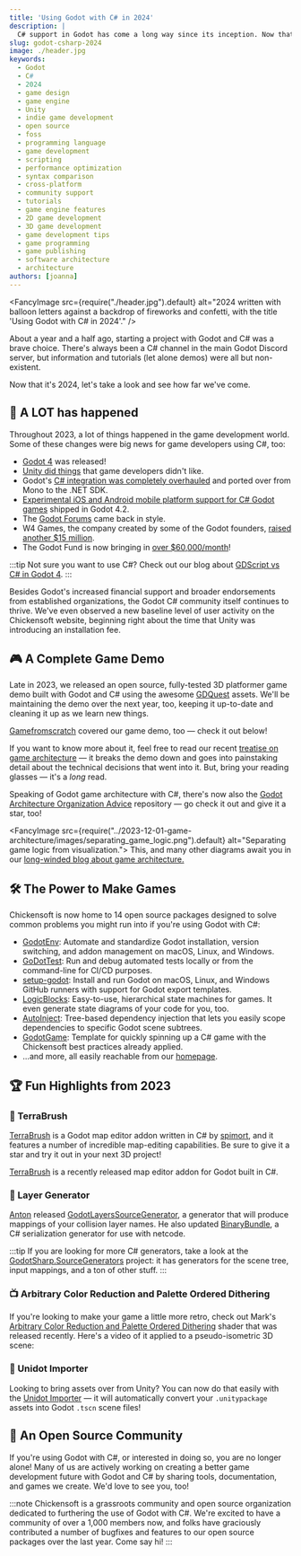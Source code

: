 ```yaml
---
title: 'Using Godot with C# in 2024'
description: |
  C# support in Godot has come a long way since its inception. Now that it's 2024, let's dive in and see what it's like.
slug: godot-csharp-2024
image: ./header.jpg
keywords:
  - Godot
  - C#
  - 2024
  - game design
  - game engine
  - Unity
  - indie game development
  - open source
  - foss
  - programming language
  - game development
  - scripting
  - performance optimization
  - syntax comparison
  - cross-platform
  - community support
  - tutorials
  - game engine features
  - 2D game development
  - 3D game development
  - game development tips
  - game programming
  - game publishing
  - software architecture
  - architecture
authors: [joanna]
---
```


<FancyImage src={require("./header.jpg").default} alt="2024 written with balloon letters against a backdrop of fireworks and confetti, with the title 'Using Godot with C# in 2024'." />

About a year and a half ago, starting a project with Godot and C# was a brave choice. There's always been a C# channel in the main Godot Discord server, but information and tutorials (let alone demos) were all but non-existent.

Now that it's 2024, let's take a look and see how far we've come.

<!-- truncate -->

## 🥳 A LOT has happened

Throughout 2023, a lot of things happened in the game development world. Some of these changes were big news for game developers using C#, too:

- [Godot 4][godot4] was released!
- [Unity did things][can-godot-deliver] that game developers didn't like.
- Godot's [C# integration was completely overhauled][mono-to-net] and ported over from Mono to the .NET SDK.
- [Experimental iOS and Android mobile platform support for C# Godot games][csharp-mobile] shipped in Godot 4.2.
- The [Godot Forums][godot-forums] came back in style.
- W4 Games, the company created by some of the Godot founders, [raised another $15 million][w4].
- The Godot Fund is now bringing in [over $60,000/month][godot-fund]!

:::tip
Not sure you want to use C#? Check out our blog about [GDScript vs C# in Godot 4][gdscript-vs-csharp].
:::

Besides Godot's increased financial support and broader endorsements from established organizations, the Godot C# community itself continues to thrive. We've even observed a new baseline level of user activity on the Chickensoft website, beginning right about the time that Unity was introducing an installation fee.

## 🎮 A Complete Game Demo

Late in 2023, we released an open source, fully-tested 3D platformer game demo built with Godot and C# using the awesome [GDQuest] assets. We'll be maintaining the demo over the next year, too, keeping it up-to-date and cleaning it up as we learn new things.

<Spacer><GithubCard profile='chickensoft-games' repo='GameDemo' logo='/img/chickensoft/game_demo.png'/></Spacer>

[Gamefromscratch] covered our game demo, too — check it out below!

<Spacer><YoutubeEmbed embedUrl="https://www.youtube.com/embed/rQyEu1pkcTk?si=YaJ7fRPHgHyZnUe3" /></Spacer>

If you want to know more about it, feel free to read our recent [treatise on game architecture][game-arch] — it breaks the demo down and goes into painstaking detail about the technical decisions that went into it. But, bring your reading glasses — it's a _long_ read.

Speaking of Godot game architecture with C#, there's now also the [Godot Architecture Organization Advice][godot-arch-advice] repository — go check it out and give it a star, too!

<FancyImage src={require("../2023-12-01-game-architecture/images/separating_game_logic.png").default} alt="Separating game logic from visualization.">
This, and many other diagrams await you in our <a href="http://chickensoft.games/blog/game-architecture">long-winded blog about game architecture.</a>
</FancyImage>

## 🛠 The Power to Make Games

Chickensoft is now home to 14 open source packages designed to solve common problems you might run into if you're using Godot with C#:

- [GodotEnv]: Automate and standardize Godot installation, version switching, and addon management on macOS, Linux, and Windows.
- [GoDotTest]: Run and debug automated tests locally or from the command-line for CI/CD purposes.
- [setup-godot]: Install and run Godot on macOS, Linux, and Windows GitHub runners with support for Godot export templates.
- [LogicBlocks]: Easy-to-use, hierarchical state machines for games. It even generate state diagrams of your code for you, too.
- [AutoInject]: Tree-based dependency injection that lets you easily scope dependencies to specific Godot scene subtrees.
- [GodotGame]: Template for quickly spinning up a C# game with the Chickensoft best practices already applied.
- ...and more, all easily reachable from our [homepage][chickensoft].

## 🏆 Fun Highlights from 2023

### 🎨 TerraBrush

[TerraBrush] is a Godot map editor addon written in C# by [spimort], and it features a number of incredible map-editing capabilities. Be sure to give it a star and try it out in your next 3D project!

<FancyImage src="https://github.com/spimort/TerraBrush/raw/main/preview.gif?raw=true" alt="The TerraBrush map editor being used inside the Godot game engine.">
<a href="hhttps://github.com/spimort/TerraBrush">TerraBrush</a> is a recently released map editor addon for Godot built in C#.
</FancyImage>

### 🍰 Layer Generator

[Anton] released [GodotLayersSourceGenerator], a generator that will produce mappings of your collision layer names. He also updated [BinaryBundle], a C# serialization generator for use with netcode.

:::tip
If you are looking for more C# generators, take a look at the [GodotSharp.SourceGenerators] project: it has generators for the scene tree, input mappings, and a ton of other stuff.
:::

### 📺 Arbitrary Color Reduction and Palette Ordered Dithering

If you're looking to make your game a little more retro, check out Mark's [Arbitrary Color Reduction and Palette Ordered Dithering][dither] shader that was released recently. Here's a video of it applied to a pseudo-isometric 3D scene:

<ReactPlayer width="100%" playing={true} loop={true} controls={true} url="/media/dither.mp4" />

### 🌉 Unidot Importer

Looking to bring assets over from Unity? You can now do that easily with the [Unidot Importer][unidot] — it will automatically convert your `.unitypackage` assets into Godot `.tscn` scene files!

<FancyImage src="https://github.com/V-Sekai/unidot_importer/raw/main/unidot_example.jpg" alt="Unidot importing a Unity asset package into Godot." />

## 🐤 An Open Source Community

If you're using Godot with C#, or interested in doing so, you are no longer alone! Many of us are actively working on creating a better game development future with Godot and C# by sharing tools, documentation, and games we create. We'd love to see you, too!

:::note
Chickensoft is a grassroots community and open source organization dedicated to furthering the use of Godot with C#. We're excited to have a community of over a 1,000 members now, and folks have graciously contributed a number of bugfixes and features to our open source packages over the last year. Come say hi!
:::

<Spacer><BlogDiscordInvite /></Spacer>

[GDQuest]: https://www.gdquest.com/
[game-arch]: /blog/game-architecture
[gdscript-vs-csharp]: /blog/gdscript-vs-csharp/
[can-godot-deliver]: /blog/godot-delivers/
[godot-arch-advice]: https://github.com/abmarnie/godot-architecture-organization-advice
[Gamefromscratch]: https://www.youtube.com/watch?v=rQyEu1pkcTk
[godot4]: https://godotengine.org/article/godot-4-0-sets-sail/
[w4]: https://w4games.com/2023/12/07/w4-games-raises-15m-to-drive-video-game-development-inflection-with-godot-engine/
[csharp-mobile]: https://godotengine.org/article/godot-4-2-arrives-in-style/#c--net
[godot-forums]: https://godotengine.org/article/introducing-new-forum/
[mono-to-net]: https://godotengine.org/article/whats-new-in-csharp-for-godot-4-0/
[godot-fund]: https://fund.godotengine.org/
[GodotEnv]: https://github.com/chickensoft-games/GodotEnv
[GoDotTest]: https://github.com/chickensoft-games/GoDotTest
[setup-godot]: https://github.com/chickensoft-games/setup-godot
[LogicBlocks]: https://github.com/chickensoft-games/LogicBlocks
[AutoInject]: https://github.com/chickensoft-games/AutoInject
[GodotGame]: https://github.com/chickensoft-games/GodotGame
[spimort]: https://twitter.com/spimortdev
[TerraBrush]: https://github.com/spimort/TerraBrush
[Anton]: https://anton.bergaker.com/
[GodotLayersSourceGenerator]: https://github.com/AntonBergaker/GodotLayersSourceGenerator
[GodotSharp.SourceGenerators]: https://github.com/Cat-Lips/GodotSharp.SourceGenerators
[BinaryBundle]: https://github.com/AntonBergaker/BinaryBundle
[dither]: https://godotshaders.com/shader/arbitrary-color-reduction-ordered-dithering/
[unidot]: https://github.com/V-Sekai/unidot_importer
[chickensoft]: https://chickensoft.games

